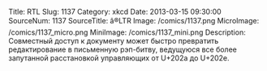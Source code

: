 Title: RTL 
Slug: 1137 
Category: xkcd 
Date: 2013-03-15 09:30:00 
SourceNum: 1137 
SourceTitle: â®LTR 
Image: /comics/1137.png 
MicroImage: /comics/1137_micro.png 
MiniImage: /comics/1137_mini.png 
Description: Совместный доступ к документу может быстро превратить редактирование в письменную рэп-битву, ведущуюся все более запутанной расстановкой управляющих от U+202a до U+202e. 

